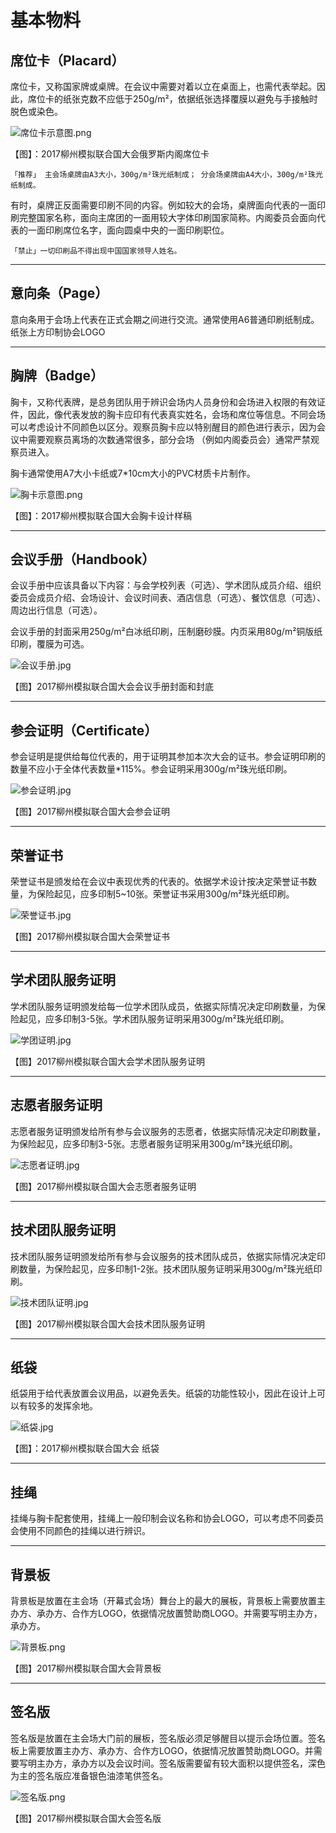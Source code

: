 # 基本物料

## 席位卡（Placard）

席位卡，又称国家牌或桌牌。在会议中需要对着以立在桌面上，也需代表举起。因此，席位卡的纸张克数不应低于250g/m²，依据纸张选择覆膜以避免与手接触时脱色或染色。

![席位卡示意图.png](https://ooo.0o0.ooo/2017/06/06/59369199e1f40.png)

【图】：2017柳州模拟联合国大会俄罗斯内阁席位卡

```「推荐」 主会场桌牌由A3大小，300g/m²珠光纸制成； 分会场桌牌由A4大小，300g/m²珠光纸制成。 ```

有时，桌牌正反面需要印刷不同的内容。例如较大的会场，桌牌面向代表的一面印刷完整国家名称，面向主席团的一面用较大字体印刷国家简称。内阁委员会面向代表的一面印刷席位名字，面向圆桌中央的一面印刷职位。 

```「禁止」一切印刷品不得出现中国国家领导人姓名。```

---

## 意向条（Page）

意向条用于会场上代表在正式会期之间进行交流。通常使用A6普通印刷纸制成。纸张上方印制协会LOGO

---

## 胸牌（Badge）

胸卡，又称代表牌，是总务团队用于辨识会场内人员身份和会场进入权限的有效证件，因此，像代表发放的胸卡应印有代表真实姓名，会场和席位等信息。不同会场可以考虑设计不同颜色以区分。观察员胸卡应以特别醒目的颜色进行表示，因为会议中需要观察员离场的次数通常很多，部分会场 （例如内阁委员会）通常严禁观察员进入。

胸卡通常使用A7大小卡纸或7*10cm大小的PVC材质卡片制作。	

![胸卡示意图.png](https://ooo.0o0.ooo/2017/06/06/593692b7ad161.png)
 
【图】：2017柳州模拟联合国大会胸卡设计样稿

---

## 会议手册（Handbook）

会议手册中应该具备以下内容：与会学校列表（可选）、学术团队成员介绍、组织委员会成员介绍、会场设计、会议时间表、酒店信息（可选）、餐饮信息（可选）、周边出行信息（可选）。

会议手册的封面采用250g/m²白冰纸印刷，压制磨砂膜。内页采用80g/m²铜版纸印刷，覆膜为可选。

![会议手册.jpg](https://ooo.0o0.ooo/2017/06/06/5936958551655.jpg)
 
【图】2017柳州模拟联合国大会会议手册封面和封底

---

## 参会证明（Certificate）

参会证明是提供给每位代表的，用于证明其参加本次大会的证书。参会证明印刷的数量不应小于全体代表数量*115%。参会证明采用300g/m²珠光纸印刷。

![参会证明.jpg](https://ooo.0o0.ooo/2017/06/06/5936951996e65.jpg)
 
【图】2017柳州模拟联合国大会参会证明

---

## 荣誉证书

荣誉证书是颁发给在会议中表现优秀的代表的。依据学术设计按决定荣誉证书数量，为保险起见，应多印制5~10张。荣誉证书采用300g/m²珠光纸印刷。

![荣誉证书.jpg](https://ooo.0o0.ooo/2017/06/06/59369519877a6.jpg)
 
【图】2017柳州模拟联合国大会荣誉证书

---

## 学术团队服务证明

学术团队服务证明颁发给每一位学术团队成员，依据实际情况决定印刷数量，为保险起见，应多印制3-5张。学术团队服务证明采用300g/m²珠光纸印刷。

![学团证明.jpg](https://ooo.0o0.ooo/2017/06/06/593695199221a.jpg)
 
【图】2017柳州模拟联合国大会学术团队服务证明

---

## 志愿者服务证明

志愿者服务证明颁发给所有参与会议服务的志愿者，依据实际情况决定印刷数量，为保险起见，应多印制3-5张。志愿者服务证明采用300g/m²珠光纸印刷。

![志愿者证明.jpg](https://ooo.0o0.ooo/2017/06/06/5936951993e68.jpg)
 
【图】2017柳州模拟联合国大会志愿者服务证明

---

## 技术团队服务证明

技术团队服务证明颁发给所有参与会议服务的技术团队成员，依据实际情况决定印刷数量，为保险起见，应多印制1-2张。技术团队服务证明采用300g/m²珠光纸印刷。

![技术团队证明.jpg](https://ooo.0o0.ooo/2017/06/06/593695196496f.jpg)

【图】2017柳州模拟联合国大会技术团队服务证明

---

## 纸袋

纸袋用于给代表放置会议用品，以避免丢失。纸袋的功能性较小，因此在设计上可以有较多的发挥余地。

![纸袋.jpg](https://ooo.0o0.ooo/2017/06/06/59369585092f6.jpg)
 
【图】：2017柳州模拟联合国大会 纸袋

---

## 挂绳

挂绳与胸卡配套使用，挂绳上一般印制会议名称和协会LOGO，可以考虑不同委员会使用不同颜色的挂绳以进行辨识。

---

## 背景板

背景板是放置在主会场（开幕式会场）舞台上的最大的展板，背景板上需要放置主办方、承办方、合作方LOGO，依据情况放置赞助商LOGO。并需要写明主办方，承办方。

![背景板.png](https://ooo.0o0.ooo/2017/06/06/59369656f0609.png)
 
【图】2017柳州模拟联合国大会背景板

---

## 签名版
签名版是放置在主会场大门前的展板，签名版必须足够醒目以提示会场位置。签名板上需要放置主办方、承办方、合作方LOGO，依据情况放置赞助商LOGO。并需要写明主办方，承办方以及会议时间。签名版需要留有较大面积以提供签名，深色为主的签名版应准备银色油漆笔供签名。

![签名版.png](https://ooo.0o0.ooo/2017/06/06/593696570cf28.png)
 
【图】2017柳州模拟联合国大会签名版
